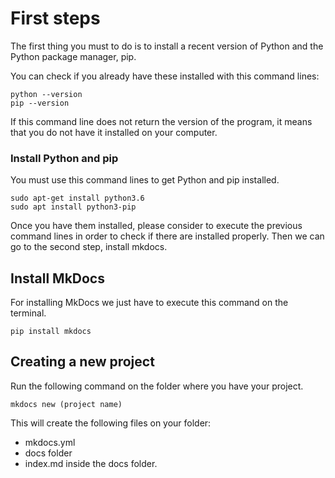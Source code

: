 # First steps 

The first thing you must to do is to install a recent version of  Python and the Python package manager, pip.

You can check if you already have these installed with this command lines:

    python --version
    pip --version

If this command line does not return the version of the program, it means that you do not have it installed on your computer.
### Install Python and pip

You must use this command lines to get Python and pip installed.

    sudo apt-get install python3.6
    sudo apt install python3-pip

Once you have them installed, please consider to execute the previous command lines in order to check if there are installed properly.
Then we can go to the second step, install mkdocs.

## Install MkDocs

For installing MkDocs we just have to execute this command on the terminal.

    pip install mkdocs

## Creating a new project

Run the following command on the folder where you have your project. 

    mkdocs new (project name)

This will create the following files on your folder:

 - mkdocs.yml
 - docs folder
 - index.md inside the docs folder.
    

